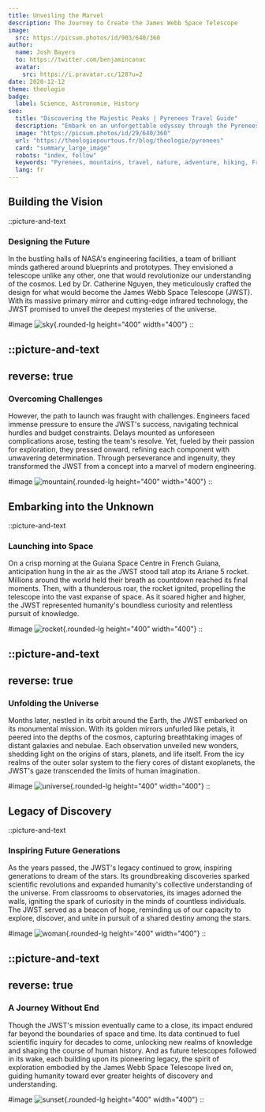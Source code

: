 ```yaml
---
title: Unveiling the Marvel
description: The Journey to Create the James Webb Space Telescope
image:
  src: https://picsum.photos/id/903/640/360
author:
  name: Josh Bayers
  to: https://twitter.com/benjamincanac
  avatar:
    src: https://i.pravatar.cc/128?u=2
date: 2020-12-12
theme: theologie
badge:
  label: Science, Astronomie, History
seo:
  title: "Discovering the Majestic Peaks | Pyrenees Travel Guide"
  description: "Embark on an unforgettable odyssey through the Pyrenees: majestic peaks, pristine valleys, and rich culture."
  image: "https://picsum.photos/id/29/640/360"
  url: "https://theologiepourtous.fr/blog/theologie/pyrenees"
  card: "summary_large_image"
  robots: "index, follow"
  keywords: "Pyrenees, mountains, travel, nature, adventure, hiking, France, Spain, culture, history, biodiversity"
  lang: fr
---
```


## Building the Vision

::picture-and-text
### Designing the Future

In the bustling halls of NASA's engineering facilities, a team of brilliant minds gathered around blueprints and prototypes. They envisioned a telescope unlike any other, one that would revolutionize our understanding of the cosmos. Led by Dr. Catherine Nguyen, they meticulously crafted the design for what would become the James Webb Space Telescope (JWST). With its massive primary mirror and cutting-edge infrared technology, the JWST promised to unveil the deepest mysteries of the universe.

#image
![sky](https://picsum.photos/id/120/400/400){.rounded-lg height="400" width="400"}
::

::picture-and-text
---
reverse: true
---
### Overcoming Challenges

However, the path to launch was fraught with challenges. Engineers faced immense pressure to ensure the JWST's success, navigating technical hurdles and budget constraints. Delays mounted as unforeseen complications arose, testing the team's resolve. Yet, fueled by their passion for exploration, they pressed onward, refining each component with unwavering determination. Through perseverance and ingenuity, they transformed the JWST from a concept into a marvel of modern engineering.

#image
![mountain](https://picsum.photos/id/235/400/400){.rounded-lg height="400" width="400"}
::

## Embarking into the Unknown

::picture-and-text
### Launching into Space

On a crisp morning at the Guiana Space Centre in French Guiana, anticipation hung in the air as the JWST stood tall atop its Ariane 5 rocket. Millions around the world held their breath as countdown reached its final moments. Then, with a thunderous roar, the rocket ignited, propelling the telescope into the vast expanse of space. As it soared higher and higher, the JWST represented humanity's boundless curiosity and relentless pursuit of knowledge.

#image
![rocket](https://picsum.photos/id/137/400/400){.rounded-lg height="400" width="400"}
::

::picture-and-text
---
reverse: true
---
### Unfolding the Universe

Months later, nestled in its orbit around the Earth, the JWST embarked on its monumental mission. With its golden mirrors unfurled like petals, it peered into the depths of the cosmos, capturing breathtaking images of distant galaxies and nebulae. Each observation unveiled new wonders, shedding light on the origins of stars, planets, and life itself. From the icy realms of the outer solar system to the fiery cores of distant exoplanets, the JWST's gaze transcended the limits of human imagination.

#image
![universe](https://picsum.photos/id/974/400/400){.rounded-lg height="400" width="400"}
::

## Legacy of Discovery

::picture-and-text
### Inspiring Future Generations

As the years passed, the JWST's legacy continued to grow, inspiring generations to dream of the stars. Its groundbreaking discoveries sparked scientific revolutions and expanded humanity's collective understanding of the universe. From classrooms to observatories, its images adorned the walls, igniting the spark of curiosity in the minds of countless individuals. The JWST served as a beacon of hope, reminding us of our capacity to explore, discover, and unite in pursuit of a shared destiny among the stars.

#image
![woman](https://picsum.photos/id/550/400/400){.rounded-lg height="400" width="400"}
::

::picture-and-text
---
reverse: true
---
### A Journey Without End

Though the JWST's mission eventually came to a close, its impact endured far beyond the boundaries of space and time. Its data continued to fuel scientific inquiry for decades to come, unlocking new realms of knowledge and shaping the course of human history. And as future telescopes followed in its wake, each building upon its pioneering legacy, the spirit of exploration embodied by the James Webb Space Telescope lived on, guiding humanity toward ever greater heights of discovery and understanding.

#image
![sunset](https://picsum.photos/id/967/400/400){.rounded-lg height="400" width="400"}
::
